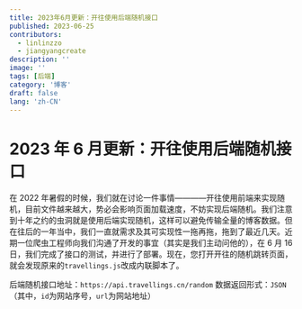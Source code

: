 ```yaml
---
title: 2023年6月更新：开往使用后端随机接口
published: 2023-06-25
contributors:
  - linlinzzo
  - jiangyangcreate
description: ''
image: ''
tags: [后端]
category: '博客'
draft: false 
lang: 'zh-CN'
---
```


# 2023 年 6 月更新：开往使用后端随机接口

在 2022 年暑假的时候，我们就在讨论一件事情————开往使用前端来实现随机，目前文件越来越大，势必会影响页面加载速度，不妨实现后端随机。我们注意到十年之约的虫洞就是使用后端实现随机，这样可以避免传输全量的博客数据。但在往后的一年当中，我们一直就需求及其可实现性一拖再拖，拖到了最近几天。近期一位爬虫工程师向我们沟通了开发的事宜（其实是我们主动问他的），在 6 月 16 日，我们完成了接口的测试，并进行了部署。现在，您打开开往的随机跳转页面，就会发现原来的`travellings.js`改成内联脚本了。

后端随机接口地址：`https://api.travellings.cn/random`
数据返回形式：`JSON`（其中，`id`为网站序号，`url`为网站地址）
